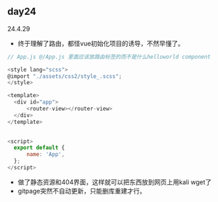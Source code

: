 ## day24
24.4.29
* 终于理解了路由，都怪vue初始化项目的诱导，不然早懂了。
```js
// App.js @/App.js 里面应该放路由标签的而不是什么helloworld component 

<style lang="scss">
@import "./assets/css2/style_.scss";
</style>

<template>
  <div id="app">
      <router-view></router-view>
  </div>
</template>

  
<script>
  export default {
      name: 'App',
  };
</script>

```
* 做了静态资源和404界面，这样就可以把东西放到网页上用kali wget了
* gitpage突然不自动更新，只能删库重建才行。
